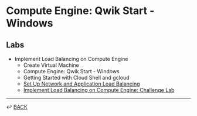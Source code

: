 # Compute Engine: Qwik Start - Windows

## Labs

* Implement Load Balancing on Compute Engine
    + Create Virtual Machine
    + Compute Engine: Qwik Start - Windows
    + Getting Started with Cloud Shell and gcloud
    + [Set Up Network and Application Load Balancing](./implement-load-balancing-on-compute-engine.md)
    + [Implement Load Balancing on Compute Engine: Challenge Lab](challenge_implement-load-balancing-on-compute-engine.md)


---

↩️ [BACK](../gcp.md)
